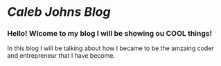 # ***Caleb Johns Blog***
### Hello! Wlcome to my blog I will be showing ou **COOL** things!

In this blog I will be talking about how I became to be the amzaing coder and entrepreneur that I have become. 

